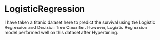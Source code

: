 # LogisticRegression
I have taken a titanic dataset here to predict the survival using the Logistic Regression and Decision Tree Classifier. However, Logistic Regression model performed well on this dataset after Hypertuning. 
